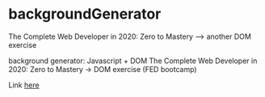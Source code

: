 # backgroundGenerator
The Complete Web Developer in 2020: Zero to Mastery --> another DOM exercise

background generator: Javascript + DOM
The Complete Web Developer in 2020: Zero to Mastery -> DOM exercise (FED bootcamp)

Link [here](https://vealinas.github.io/backgroundGenerator/)
